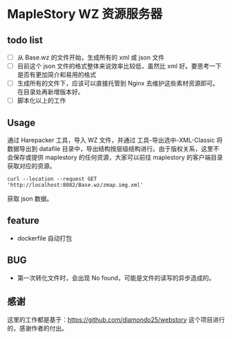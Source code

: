 # MapleStory WZ 资源服务器

## todo list

- [ ] 从 Base.wz 的文件开始，生成所有的 xml 或 json 文件
- [ ] 目前这个 json 文件的格式整体来说效率比较低，虽然比 xml 好。要思考一下是否有更加简介和易用的格式
- [ ] 生成所有的文件下，应该可以直接托管到 Nginx 去维护这些素材资源即可。在目录处再新增版本好。
- [ ] 脚本化以上的工作

## Usage

通过 Harepacker 工具，导入 WZ 文件，并通过 工具-导出选中-XML-Classic 将数据导出到 datafile 目录中，导出结构按层级结构进行。由于版权关系，这里不会保存或提供 maplestory 的任何资源，大家可以前往 maplestory 的客户端目录获取对应的资源。

```
curl --location --request GET 'http://localhost:8082/Base.wz/zmap.img.xml'
```

获取 json 数据。

## feature
* dockerfile 自动打包

## BUG

* 第一次转化文件时，会出现 No found，可能是文件的读写的异步造成的。


## 感谢

这里的工作都是基于：https://github.com/diamondo25/webstory 这个项目进行的，感谢作者的付出。
